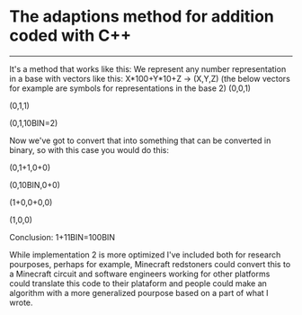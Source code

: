 # The adaptions method for addition coded with C++
------




It's a method that works like this:
We represent any number representation in a base with vectors like this: X\*100+Y\*10+Z -> (X,Y,Z) (the below vectors for example are symbols for representations in the base 2)
(0,0,1)

(0,1,1)

(0,1,10BIN=2)

Now we've got to convert that into something that can be converted in binary, so with this case you would do this:

(0,1+1,0+0)

(0,10BIN,0+0)

(1+0,0+0,0)

(1,0,0)

Conclusion: 1+11BIN=100BIN

While implementation 2 is more optimized I've included both for research pourposes, perhaps for example, Minecraft redstoners could convert this to a Minecraft circuit and software engineers working for other platforms could translate this code to their plataform and people could make an algorithm with a more generalized pourpose based on a part of what I wrote.
